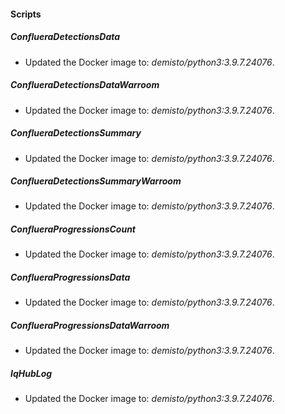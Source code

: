 
#### Scripts
##### ConflueraDetectionsData
- Updated the Docker image to: *demisto/python3:3.9.7.24076*.
##### ConflueraDetectionsDataWarroom
- Updated the Docker image to: *demisto/python3:3.9.7.24076*.
##### ConflueraDetectionsSummary
- Updated the Docker image to: *demisto/python3:3.9.7.24076*.
##### ConflueraDetectionsSummaryWarroom
- Updated the Docker image to: *demisto/python3:3.9.7.24076*.
##### ConflueraProgressionsCount
- Updated the Docker image to: *demisto/python3:3.9.7.24076*.
##### ConflueraProgressionsData
- Updated the Docker image to: *demisto/python3:3.9.7.24076*.
##### ConflueraProgressionsDataWarroom
- Updated the Docker image to: *demisto/python3:3.9.7.24076*.
##### IqHubLog
- Updated the Docker image to: *demisto/python3:3.9.7.24076*.